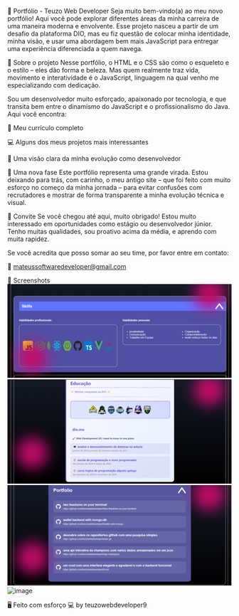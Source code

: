💼 Portfólio - Teuzo Web Developer
Seja muito bem-vindo(a) ao meu novo portfólio!
Aqui você pode explorar diferentes áreas da minha carreira de uma maneira moderna e envolvente. Esse projeto nasceu a partir de um desafio da plataforma DIO, mas eu fiz questão de colocar minha identidade, minha visão, e usar uma abordagem bem mais JavaScript para entregar uma experiência diferenciada a quem navega.

🧠 Sobre o projeto
Nesse portfólio, o HTML e o CSS são como o esqueleto e o estilo – eles dão forma e beleza.
Mas quem realmente traz vida, movimento e interatividade é o JavaScript, linguagem na qual venho me especializando com dedicação.

Sou um desenvolvedor muito esforçado, apaixonado por tecnologia, e que transita bem entre o dinamismo do JavaScript e o profissionalismo do Java.
Aqui você encontra:

📄 Meu currículo completo

💻 Alguns dos meus projetos mais interessantes

🌟 Uma visão clara da minha evolução como desenvolvedor

📢 Uma nova fase
Este portfólio representa uma grande virada. Estou deixando para trás, com carinho, o meu antigo site – que foi feito com muito esforço no começo da minha jornada – para evitar confusões com recrutadores e mostrar de forma transparente a minha evolução técnica e visual.

🙌 Convite
Se você chegou até aqui, muito obrigado!
Estou muito interessado em oportunidades como estágio ou desenvolvedor júnior.
Tenho muitas qualidades, sou proativo acima da média, e aprendo com muita rapidez.

Se você acredita que posso somar ao seu time, por favor entre em contato:

📧 mateussoftwaredeveloper@gmail.com

📸 Screenshots
![alt text](README-IMAGES/image-1.png)
![alt text](README-IMAGES/image-2.png)
![alt text](README-IMAGES/image-3.png)
![image](https://github.com/user-attachments/assets/d605b980-43d5-421a-ac2b-ea8aabd6e417)

🖥️ 
Feito com esforço 💻
by teuzowebdeveloper9
